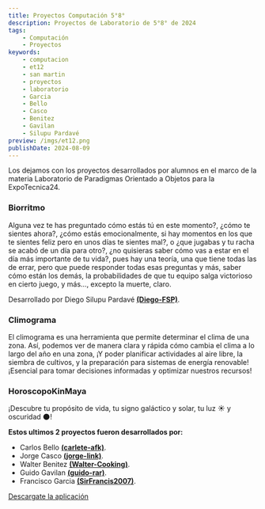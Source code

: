 ```yaml
---
title: Proyectos Computación 5°8°
description: Proyectos de Laboratorio de 5°8° de 2024
tags:
    - Computación
    - Proyectos
keywords:
    - computacion
    - et12
    - san martin
    - proyectos
    - laboratorio
    - Garcia
    - Bello
    - Casco
    - Benitez
    - Gavilan
    - Silupu Pardavé
preview: /imgs/et12.png
publishDate: 2024-08-09
---
```


Los dejamos con los proyectos desarrollados por alumnos en el marco de la materia Laboratorio de Paradigmas Orientado a Objetos para la ExpoTecnica24.

### Biorritmo

Alguna vez te has preguntado cómo estás tú en este momento?, ¿cómo te sientes ahora?, ¿cómo estás emocionalmente, si hay momentos en los que te sientes feliz pero en unos días te sientes mal?, o ¿que jugabas y tu racha se acabó de un día para otro?, ¿no quisieras saber cómo vas a estar en el día más importante de tu vida?, pues hay una teoría, una que tiene todas las de errar, pero que puede responder todas esas preguntas y más, saber cómo están los demás, la probabilidades de que tu equipo salga victorioso en cierto juego, y más..., excepto la muerte, claro.

Desarrollado por Diego Silupu Pardavé   [**(Diego-FSP)**](https://github.com/Diego-FSP).

### Climograma

El climograma es una herramienta que permite determinar el clima de una zona. Así, podemos ver de manera clara y rápida cómo cambia el clima a lo largo del año en una zona, ¡Y poder planificar actividades al aire libre, la siembra de cultivos, y la preparación para sistemas de energía renovable!  
¡Esencial para tomar decisiones informadas y optimizar nuestros recursos!

### HoroscopoKinMaya

¡Descubre tu propósito de vida, tu signo galáctico y solar, tu luz ☀️ y oscuridad 🌑!

**Estos ultimos 2 proyectos fueron desarrollados por:**
* Carlos Bello [**(carlete-afk)**](https://github.com/carlete-afk).
* Jorge Casco [**(jorge-link)**](https://github.com/jorge-link).
* Walter Benitez [**(Walter-Cooking)**](https://github.com/Walter-Cooking).
* Guido Gavilan [**(guido-rar)**](https://github.com/guido-rar).
* Francisco Garcia [**(SirFrancis2007)**](https://github.com/SirFrancis2007).

[Descargate la aplicación](https://github.com/ET12DE1Computacion/POO-24-5to8va/releases/download/1.0/Proyectos-5to-8va.zip?authuser=0)
